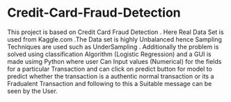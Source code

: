 # Credit-Card-Fraud-Detection
This project is based on Credit Card Fraud Detection . Here Real Data Set is used from Kaggle.com .The Data set is highly Unbalanced hence Sampling Techniques are used such as UnderSampling .
Additionally the problem is solved using classification Algorithm (Logistic Regression) and a GUI is made usimg Python where user Can Input values (Numerical) for the fields for a particular Transaction and can click on predict button for model 
to predict whether the transaction is a authentic normal transaction or its a Fradualent Transaction and following to this a Suitable message can be seen by the User.
